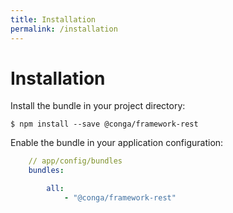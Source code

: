 ```yaml
---
title: Installation
permalink: /installation
---
```


# Installation

Install the bundle in your project directory:

```shell
$ npm install --save @conga/framework-rest
```

Enable the bundle in your application configuration:

```yaml
    // app/config/bundles
    bundles:

        all:
            - "@conga/framework-rest"
```
